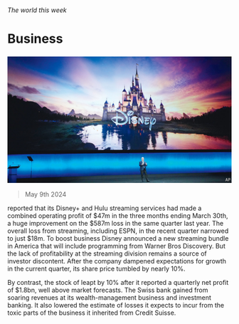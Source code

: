 ###### The world this week

# Business 

#####  

![image](images/20240511_WWP004.jpg) 

> May 9th 2024 

 reported that its Disney+ and Hulu streaming services had made a combined operating profit of $47m in the three months ending March 30th, a huge improvement on the $587m loss in the same quarter last year. The overall loss from streaming, including ESPN, in the recent quarter narrowed to just $18m. To boost business Disney announced a new streaming bundle in America that will include programming from Warner Bros Discovery. But the lack of profitability at the streaming division remains a source of investor discontent. After the company dampened expectations for growth in the current quarter, its share price tumbled by nearly 10%. 

By contrast, the stock of  leapt by 10% after it reported a quarterly net profit of $1.8bn, well above market forecasts. The Swiss bank gained from soaring revenues at its wealth-management business and investment banking. It also lowered the estimate of losses it expects to incur from the toxic parts of the business it inherited from Credit Suisse.

